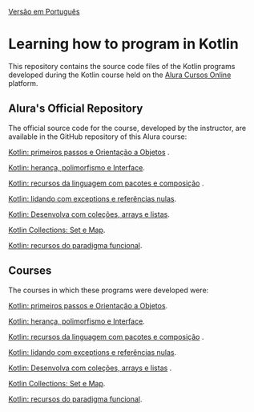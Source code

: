 [Versão em Português](README.md)

# Learning how to program in Kotlin

This repository contains the source code files of the Kotlin programs developed during the Kotlin course held on
the [Alura Cursos Online](https://alura.com.br/)
platform.

## Alura's Official Repository

The official source code for the course, developed by the instructor, are available in the GitHub repository of this
Alura course:

[Kotlin: primeiros passos e Orientação a Objetos](https://github.com/alura-cursos/kotlin-introducao-orientacao-a-objetos/)
.

[Kotlin: herança, polimorfismo e Interface](https://github.com/alura-cursos/kotlin-oo-heranca-polimorfismo-interfaces/).

[Kotlin: recursos da linguagem com pacotes e composição](https://github.com/alura-cursos/kotlin-pacotes-composicao-objects/)
.

[Kotlin: lidando com exceptions e referências nulas](https://github.com/alura-cursos/kotlin-exceptions-null-safety).

[Kotlin: Desenvolva com coleções, arrays e listas](https://github.com/alura-cursos/KotlinCollectionsAlura).

[Kotlin Collections: Set e Map](https://github.com/alura-cursos/kotlin-collections).

[Kotlin: recursos do paradigma funcional](https://github.com/alura-cursos/kotlin-funcional).

## Courses

The courses in which these programs were developed were:

[Kotlin: primeiros passos e Orientação a Objetos](https://cursos.alura.com.br/course/kotlin-orientacao-objetos).

[Kotlin: herança, polimorfismo e Interface](https://cursos.alura.com.br/course/kotlin-heranca-polimorfismo-interface).

[Kotlin: recursos da linguagem com pacotes e composição](https://cursos.alura.com.br/course/kotlin-recursos-da-linguagem-com-pacotes-e-composicao)
.

[Kotlin: lidando com exceptions e referências nulas](https://cursos.alura.com.br/course/kotlin-exceptions-null-safety).

[Kotlin: Desenvolva com coleções, arrays e listas](https://cursos.alura.com.br/course/kotlin-introducao-collections-arrays-listas)
.

[Kotlin Collections: Set e Map](https://cursos.alura.com.br/course/kotlin-collections-set-map).

[Kotlin: recursos do paradigma funcional](https://cursos.alura.com.br/course/kotlin-recursos-do-paradigma-funcional).